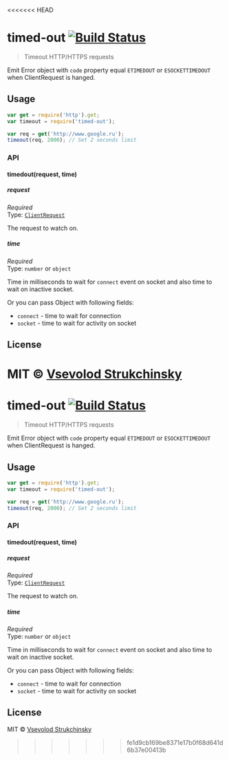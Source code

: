 <<<<<<< HEAD
# timed-out [![Build Status](https://travis-ci.org/floatdrop/timed-out.svg?branch=master)](https://travis-ci.org/floatdrop/timed-out)

> Timeout HTTP/HTTPS requests

Emit Error object with `code` property equal `ETIMEDOUT` or `ESOCKETTIMEDOUT` when ClientRequest is hanged.

## Usage

```js
var get = require('http').get;
var timeout = require('timed-out');

var req = get('http://www.google.ru');
timeout(req, 2000); // Set 2 seconds limit
```

### API

#### timedout(request, time)

##### request

*Required*  
Type: [`ClientRequest`](http://nodejs.org/api/http.html#http_class_http_clientrequest)

The request to watch on.

##### time

*Required*  
Type: `number` or `object`

Time in milliseconds to wait for `connect` event on socket and also time to wait on inactive socket.

Or you can pass Object with following fields:

- `connect` - time to wait for connection
- `socket`  - time to wait for activity on socket

## License

MIT © [Vsevolod Strukchinsky](floatdrop@gmail.com)
=======
# timed-out [![Build Status](https://travis-ci.org/floatdrop/timed-out.svg?branch=master)](https://travis-ci.org/floatdrop/timed-out)

> Timeout HTTP/HTTPS requests

Emit Error object with `code` property equal `ETIMEDOUT` or `ESOCKETTIMEDOUT` when ClientRequest is hanged.

## Usage

```js
var get = require('http').get;
var timeout = require('timed-out');

var req = get('http://www.google.ru');
timeout(req, 2000); // Set 2 seconds limit
```

### API

#### timedout(request, time)

##### request

*Required*  
Type: [`ClientRequest`](http://nodejs.org/api/http.html#http_class_http_clientrequest)

The request to watch on.

##### time

*Required*  
Type: `number` or `object`

Time in milliseconds to wait for `connect` event on socket and also time to wait on inactive socket.

Or you can pass Object with following fields:

- `connect` - time to wait for connection
- `socket`  - time to wait for activity on socket

## License

MIT © [Vsevolod Strukchinsky](floatdrop@gmail.com)
>>>>>>> fe1d9cb169be8371e17b0f68d641d6b37e00413b
